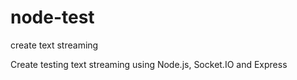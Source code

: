 node-test
=========

create text streaming

Create testing text streaming using Node.js, Socket.IO and Express
